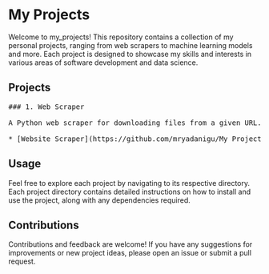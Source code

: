 # My Projects

Welcome to my_projects! This repository contains a collection of my personal projects, ranging from web scrapers to machine learning models and more. Each project is designed to showcase my skills and interests in various areas of software development and data science.

## Projects
<pre>
### 1. Web Scraper

A Python web scraper for downloading files from a given URL. This project automates the process of fetching files from websites, allowing users to specify a URL and filter files based on their extensions.

* [Website Scraper](https://github.com/mryadanigu/My_Projects/tree/Boss/Scraper)
</pre>

## Usage

Feel free to explore each project by navigating to its respective directory. Each project directory contains detailed instructions on how to install and use the project, along with any dependencies required.

## Contributions

Contributions and feedback are welcome! If you have any suggestions for improvements or new project ideas, please open an issue or submit a pull request.


